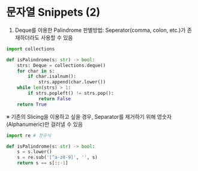 # 문자열 Snippets (2)

1. Deque를 이용한 Palindrome 판별방법: Seperator(comma, colon, etc.)가 존재하더라도 사용할 수 있음
```python
import collections

def isPalindrome(s: str) -> bool:
    strs: Deque = collections.deque()
    for char in s:
        if char.isalnum():
            strs.append(char.lower())
    while len(strs) > 1:
        if strs.popleft() != strs.pop():
            return False
    return True
```

※ 기존의 Slicing을 이용하고 싶을 경우, Separator를 제거하기 위해 영숫자(Alphanumeric)만 걸러낼 수 있음
```python
import re # 정규식

def isPalindrome(s: str) -> bool:
    s = s.lower()
    s = re.sub('[^a-z0-9]', '', s)
    return s == s[::-1]
```
